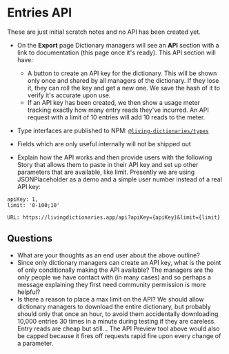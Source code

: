 # Entries API

These are just initial scratch notes and no API has been created yet.

- On the **Export** page Dictionary managers will see an **API** section with a link to
documentation (this page once it's ready). This API section will have:
  - A button to create an API key for the dictionary. This will be shown only once and shared by all managers of the dictionary. If they lose it, they can roll the key and get a new one. We save the hash of it to verify it's accurate upon use.
  - If an API key has been created, we then show a usage meter tracking exactly how many entry reads they've incurred. An API request with a limit of 10 entries will add 10 reads to the meter. 

- Type interfaces are published to NPM: [`@living-dictionaries/types`](https://www.npmjs.com/package/@living-dictionaries/types)

- Fields which are only useful internally will not be shipped out

- Explain how the API works and then provide users with the following Story that allows them to paste in their API key and set up other parameters that are available, like limit. Presently we are using JSONPlaceholder as a demo and a simple user number instead of a real API key:

```
apiKey: 1, 
limit: '0-100;10'

URL: https://livingdictionaries.app/api?apiKey={apiKey}&limit={limit}
```

## Questions

- What are your thoughts as an end user about the above outline?
- Since only dictionary managers can create an API key, what is the point of only conditionally making the API available? The managers are the only people we have contact with (in many cases) and so perhaps a message explaining they first need community permission is more helpful?
- Is there a reason to place a max limit on the API? We should allow dictionary managers to download the entire dictionary, but probably should only that once an hour, to avoid them accidentally downloading 10,000 entries 30 times in a minute during testing if they are careless. Entry reads are cheap but still... The API Preview tool above would also be capped because it fires off requests rapid fire upon every change of a parameter.
